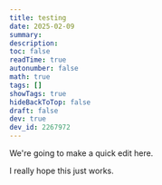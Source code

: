 ```yaml
---
title: testing
date: 2025-02-09
summary: 
description: 
toc: false
readTime: true
autonumber: false
math: true
tags: []
showTags: true
hideBackToTop: false
draft: false
dev: true
dev_id: 2267972
---
```

We're going to make a quick edit here.

I really hope this just works.